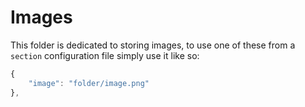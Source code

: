 # Images

This folder is dedicated to storing images, to use one of these from a `section` configuration file simply use it like so:

```js
{
    "image": "folder/image.png"
},
```